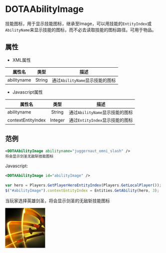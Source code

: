 # DOTAAbilityImage

技能图标，用于显示技能图标，继承至Image，可以用技能的`EntityIndex`或`AbilityName`来显示技能的图标，而不必去读取技能的图标路径。可用于物品。

## 属性

- XML属性


| 属性名        | 类型      | 描述  |
| ------------- |:--------:| ----- |
| abilityname   | String  | 通过`AbilityName`显示技能的图标 |


- Javascript属性


| 属性名               | 类型      | 描述  |
| -------------------- |:--------:| ----- |
| abilityname          | String   | 通过`AbilityName`显示技能的图标 |
| contextEntityIndex   | Integer  | 通过`EntityIndex`显示技能的图标 |

## 范例

```xml
<DOTAAbilityImage abilityname="juggernaut_omni_slash" />
将会显示剑圣无敌斩技能图标
```
Javascript:

```xml
<DOTAAbilityImage id="abilityImage" />
```

```js
var hero = Players.GetPlayerHeroEntityIndex(Players.GetLocalPlayer());
$("#abilityImage").contextEntityIndex = Entities.GetAbility(hero, 3);
```

当玩家选择英雄剑圣，将会显示剑圣的无敌斩技能图标

![](./imgs/juggernaut_omni_slash.jpg)